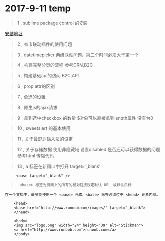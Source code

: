 # 2017-9-11 temp

> 1 , sublime package control 的安装

[安装地址](https://packagecontrol.io/installation#st3)


> 2 , 省市联动插件的使用问题

        

> 3 , datetimepicker 两级联动问题，第二个时间必须大于第一个

> 4 , 构建完整分页的流程 参考CRM,B2C

> 5 , 构建基础api的访问 B2C,API

> 6 , prop attr的区别 

> 7 , 全选的设置

> 8 , 原生js的ajax请求

> 9 , 拿到选中checkbox 的数量 $对象可以直接拿到length属性  没有为0

> 10 , sweetalert 的基本使用 

> 11 , 关于最舒适输入法的设定 

> 12 , 关于存储数据 使用非隐藏域 设置disabled 是否还可以获得数据的问题 参考html 传输代码

> 13 , a 标签在新窗口中打开 target='_blank'  

         <base target="_blank" />
>      <base> 标签为页面上的所有的相对链接规定默认 URL 或默认目标
    在一个文档中，最多能使用一个 <base> 元素。<base> 标签必须位于 <head> 元素内部。

        <head>
        <base href="http://www.runoob.com/images/" target="_blank">
        </head>
         
        <body>
        <img src="logo.png" width="24" height="39" alt="Stickman">
        <a href="http://www.runoob.com">runoob.com</a>
        </body>
    